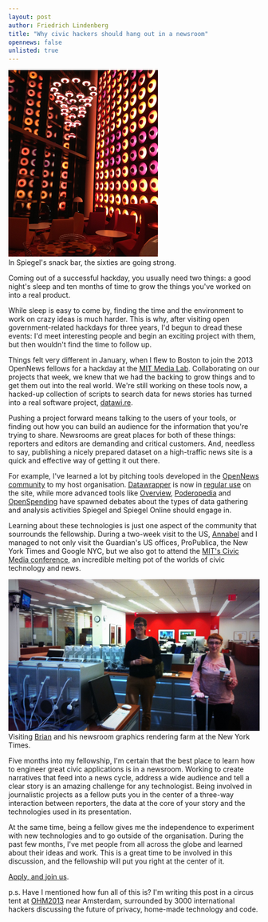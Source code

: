 ```yaml
---
layout: post
author: Friedrich Lindenberg
title: "Why civic hackers should hang out in a newsroom"
opennews: false
unlisted: true
---
```



<div class="captioned pull-right">
    <img src="/assets/images/snackbar.png">
    <div class="caption">
        In Spiegel's snack bar, the sixties are going strong.
    </div>
</div>

Coming out of a successful hackday, you usually need two things: a good night's sleep and ten months of time to grow the things you've worked on into a real product. 

While sleep is easy to come by, finding the time and the environment to work on crazy ideas is much harder. This is why, after visiting open government-related hackdays for three years, I'd begun to dread these events: I'd meet interesting people and begin an exciting project with them, but then wouldn't find the time to follow up. 

Things felt very different in January, when I flew to Boston to join the 2013 OpenNews fellows for a hackday at the [MIT Media Lab](http://media.mit.edu/). Collaborating on our projects that week, we knew that we had the backing to grow things and to get them out into the real world. We're still working on these tools now, a hacked-up collection of scripts to search data for news stories has turned into a real software project, [datawi.re](https://github.com/arc64/datawi.re).

Pushing a project forward means talking to the users of your tools, or finding out how you can build an audience for the information that you're trying to share. Newsrooms are great places for both of these things: reporters and editors are demanding and critical customers. And, needless to say, publishing a nicely prepared dataset on a high-traffic news site is a quick and effective way of getting it out there. 

For example, I've learned a lot by pitching tools developed in the [OpenNews community](http://source.mozillaopennews.org/en-US/) to my host organisation. [Datawrapper](http://datawrapper.de/) is now in [regular use](http://www.spiegel.de/netzwelt/web/datenlese-kate-uebertrumpft-william-a-912948.html) on the site, while more advanced tools like [Overview](http://overviewproject.org/), [Poderopedia](http://www.poderopedia.org/) and [OpenSpending](http://openspending.org/) have spawned debates about the types of data gathering and analysis activities Spiegel and Spiegel Online should engage in. 

Learning about these technologies is just one aspect of the community that sourrounds the fellowship. During a two-week visit to the US, [Annabel](http://info.annabelchurch.com/) and I managed to not only visit the Guardian's US offices, ProPublica, the New York Times and Google NYC, but we also got to attend the [MIT's Civic Media conference](http://civic.mit.edu/conference2013), an incredible melting pot of the worlds of civic technology and news. 

<div class="captioned">
    <img src="/assets/images/nyt_maya.png" class="img-responsive">
    <div class="caption">
        Visiting <a href="http://brianabelson.com/">Brian</a> and his newsroom graphics rendering farm at the New York Times. 
    </div>
</div>

Five months into my fellowship, I'm certain that the best place to learn how to engineer great civic applications is in a newsroom. Working to create narratives that feed into a news cycle, address a wide audience and tell a clear story is an amazing challenge for any technologist. Being involved in journalistic projects as a fellow puts you in the center of a three-way interaction between reporters, the data at the core of your story and the technologies used in its presentation.

At the same time, being a fellow gives me the independence to experiment with new technologies and to go outside of the organisation. During the past few months, I've met people from all across the globe and learned about their ideas and work. This is a great time to be involved in this discussion, and the fellowship will put you right at the center of it.

[Apply, and join us](http://mozillaopennews.org/fellowships/). 

p.s. Have I mentioned how fun all of this is? I'm writing this post in a circus tent at [OHM2013](https://ohm2013.org/site/) near Amsterdam, surrounded by 3000 international hackers discussing the future of privacy, home-made technology and code.
